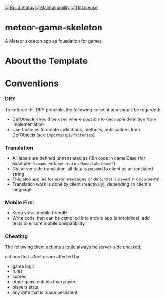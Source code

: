 [![Build Status](https://travis-ci.org/jankapunkt/meteor-game-skeleton.svg?branch=master)](https://travis-ci.org/jankapunkt/meteor-game-skeleton)
[![Maintainability](https://api.codeclimate.com/v1/badges/45bba8e2030280fd6000/maintainability)](https://codeclimate.com/github/jankapunkt/meteor-game-skeleton/maintainability)
[![GitLicense](https://gitlicense.com/badge/jankapunkt/meteor-game-skeleton)](https://gitlicense.com/license/jankapunkt/meteor-game-skeleton)


# meteor-game-skeleton

A Meteor skeleton app as foundation for games.

# About the Template



# Conventions

### DRY

To enforce the DRY principle, the following conventions should be regarded:

* DefObjects should be used where possible to decouple definition from implementation
* Use factories to create collections, methods, publications from DefObjects (see `imports/api/factories`)


### Translation

* All labels are defined untranslated as i18n code in camelCase (for example: `"componentName.featureName.labelName"`)
* No server-side translation, all data is passed to client as untranslated string
* This also applies for error messages or data, that is saved in documents
* Translation work is done by client (reactively), depending on client's language



### Mobile First

* Keep views mobile friendly
* Write code, that can be compiled into mobile app (android/ios), add tests to ensure mobile compatibility


### Cheating

The following client actions should always be server-side checked:

actions that affect or are affected by

* game logic
* rules
* scores
* other game entities than player
* players stats
* any data that is made persistent

